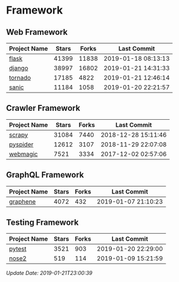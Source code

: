 # Framework

## Web Framework

| Project Name | Stars | Forks | Last Commit |
| ------------ | ----- | ----- | ----------- |
| [flask](https://github.com/pallets/flask) | 41399 | 11838 | 2019-01-18 08:13:13 |
| [django](https://github.com/django/django) | 38997 | 16802 | 2019-01-21 14:31:33 |
| [tornado](https://github.com/tornadoweb/tornado) | 17185 | 4822 | 2019-01-21 12:46:14 |
| [sanic](https://github.com/huge-success/sanic) | 11184 | 1058 | 2019-01-20 22:21:57 |

## Crawler Framework

| Project Name | Stars | Forks | Last Commit |
| ------------ | ----- | ----- | ----------- |
| [scrapy](https://github.com/scrapy/scrapy) | 31084 | 7440 | 2018-12-28 15:11:46 |
| [pyspider](https://github.com/binux/pyspider) | 12612 | 3107 | 2018-11-29 22:07:08 |
| [webmagic](https://github.com/code4craft/webmagic) | 7521 | 3334 | 2017-12-02 02:57:06 |

## GraphQL Framework

| Project Name | Stars | Forks | Last Commit |
| ------------ | ----- | ----- | ----------- |
| [graphene](https://github.com/graphql-python/graphene) | 4072 | 432 | 2019-01-07 21:10:23 |

## Testing Framework

| Project Name | Stars | Forks | Last Commit |
| ------------ | ----- | ----- | ----------- |
| [pytest](https://github.com/pytest-dev/pytest) | 3521 | 903 | 2019-01-20 22:29:00 |
| [nose2](https://github.com/nose-devs/nose2) | 519 | 114 | 2019-01-09 15:21:59 |

*Update Date: 2019-01-21T23:00:39*